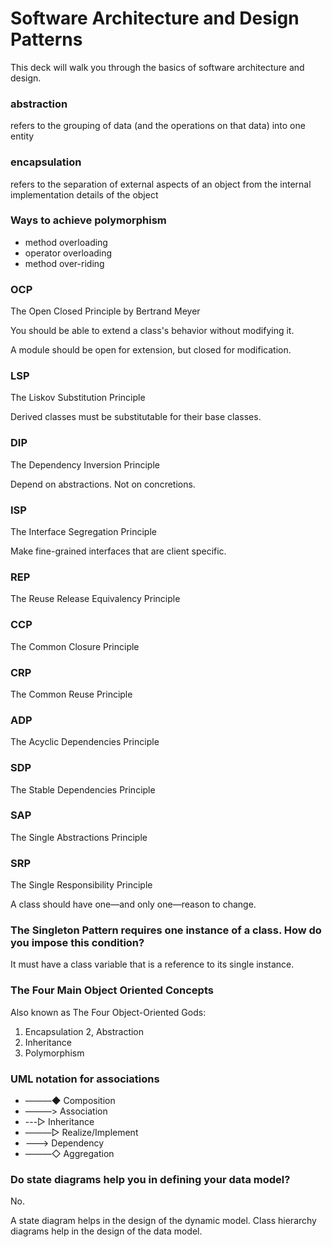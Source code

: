 Software Architecture and Design Patterns
=========================================

This deck will walk you through the basics of software architecture and design.

### abstraction

refers to the grouping of data (and the operations on that data) into one entity

### encapsulation

refers to the separation of external aspects of an object from the internal implementation details of the object

### Ways to achieve polymorphism

- method overloading
- operator overloading
- method over-riding

### OCP

The Open Closed Principle by Bertrand Meyer

You should be able to extend a class's behavior without modifying it.

A module should be open for extension, but closed for modification.

### LSP

The Liskov Substitution Principle

Derived classes must be substitutable for their base classes.

### DIP

The Dependency Inversion Principle

Depend on abstractions. Not on concretions.

### ISP

The Interface Segregation Principle

Make fine-grained interfaces that are client specific.

### REP

The Reuse Release Equivalency Principle

### CCP

The Common Closure Principle

### CRP

The Common Reuse Principle

### ADP

The Acyclic Dependencies Principle

### SDP

The Stable Dependencies Principle

### SAP

The Single Abstractions Principle

### SRP

The Single Responsibility Principle

A class should have one—and only one—reason to change.

### The Singleton Pattern requires one instance of a class. How do you impose this condition?

It must have a class variable that is a reference to its single instance.

### The Four Main Object Oriented Concepts

Also known as The Four Object-Oriented Gods:

1. Encapsulation
2, Abstraction
3. Inheritance
4. Polymorphism

### UML notation for associations

- ―――◆  Composition
- ―――>  Association
- ---▷ Inheritance
- ―――▷ Realize/Implement
- --->  Dependency
- ―――◇  Aggregation

### Do state diagrams help you in defining your data model?

No.

A state diagram helps in the design of the dynamic model. Class hierarchy diagrams help in the design of the data model.


